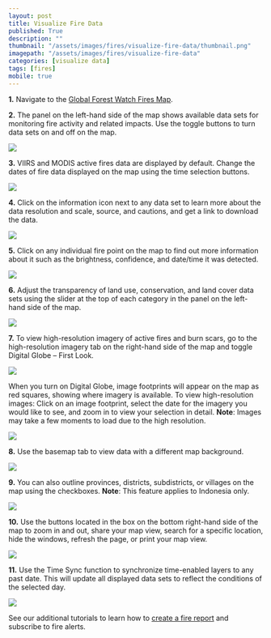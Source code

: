```yaml
---
layout: post
title: Visualize Fire Data
published: True
description: ""
thumbnail: "/assets/images/fires/visualize-fire-data/thumbnail.png"
imagepath: "/assets/images/fires/visualize-fire-data"
categories: [visualize data]
tags: [fires]
mobile: true
---
```



<div id="desktopContent" class="content">
<p><strong>1.</strong> Navigate to the <a href="http://fires.globalforestwatch.org/map" target="_blank">Global Forest Watch Fires Map</a>.</p>
<p><strong>2.</strong> The panel on the left-hand side of the map shows available data sets for monitoring fire activity and related impacts. Use the toggle buttons to turn data sets on and off on the map.</p>
<p><img src="{{site.baseurl}}{{page.imagepath}}/desktop/Image_A.jpg"/></p>
<p><strong>3.</strong> VIIRS and MODIS active fires data are displayed by default. Change the dates of fire data displayed on the map using the time selection buttons.</p>
<p><img src="{{site.baseurl}}{{page.imagepath}}/desktop/Image_K.jpg"/></p>
<p><strong>4.</strong> Click on the information icon next to any data set to learn more about the data resolution and scale, source, and cautions, and get a link to download the data.</p>
<p><img src="{{site.baseurl}}{{page.imagepath}}/desktop/Image_B.jpg"/></p>
<p><strong>5.</strong> Click on any individual fire point on the map to find out more information about it such as the brightness, confidence, and date/time it was detected.</p>
<p><img src="{{site.baseurl}}{{page.imagepath}}/desktop/Image_J.jpg"/></p>
<p><strong>6.</strong> Adjust the transparency of land use, conservation, and land cover data sets using the slider at the top of each category in the panel on the left-hand side of the map.</p>
<p><img src="{{site.baseurl}}{{page.imagepath}}/desktop/Image_C.jpg"/></p>
<p><strong>7.</strong> To view high-resolution imagery of active fires and burn scars, go to the high-resolution imagery tab on the right-hand side of the map and toggle Digital Globe – First Look.</p>
<p><img src="{{site.baseurl}}{{page.imagepath}}/desktop/Image_F.jpg"/></p>
<p>When you turn on Digital Globe, image footprints will appear on the map as red squares, showing where imagery is available. To view high-resolution images: Click on an image footprint, select the date for the imagery you would like to see, and zoom in to view your selection in detail. <strong>Note</strong>: Images may take a few moments to load due to the high resolution.</p>
<p><img src="{{site.baseurl}}{{page.imagepath}}/desktop/gif_visualize_globe.gif"/></p>
<p><strong>8.</strong> Use the basemap tab to view data with a different map background.</p>
<p><img src="{{site.baseurl}}{{page.imagepath}}/desktop/Image_G.jpg"/></p>
<p><strong>9.</strong> You can also outline provinces, districts, subdistricts, or villages on the map using the checkboxes. <strong>Note</strong>: This feature applies to Indonesia only.</p>
<p><img src="{{site.baseurl}}{{page.imagepath}}/desktop/Image_H.jpg"/></p>
<p><strong>10.</strong> Use the buttons located in the box on the bottom right-hand side of the map to zoom in and out, share your map view, search for a specific location, hide the windows, refresh the page, or print your map view.</p>
<p><img src="{{site.baseurl}}{{page.imagepath}}/desktop/Image_I.jpg"/></p>
<p><strong>11.</strong> Use the Time Sync function to synchronize time-enabled layers to any past date. This will update all displayed data sets to reflect the conditions of the selected day.</p>
<p><img src="{{site.baseurl}}{{page.imagepath}}/desktop/Image_D.jpg"/></p>
<p>See our additional tutorials to learn how to <a href="http://www.globalforestwatch.org/howto/analyze-data/analyze-fires-create-a-fire-report.html" target="_blank">create a fire report</a> and subscribe to fire alerts.
</div>


<div id="mobileContent" class="content">
</div>
